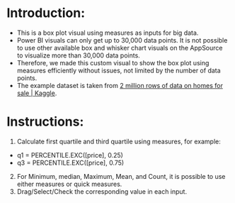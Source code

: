 # Introduction:

- This is a box plot visual using measures as inputs for big data.
- Power BI visuals can only get up to 30,000 data points. It is not possible to use other available box and whisker chart visuals on the AppSource to visualize more than 30,000 data points.
- Therefore, we made this custom visual to show the box plot using measures efficiently without issues, not limited by the number of data points.
- The example dataset is taken from [2 million rows of data on homes for sale | Kaggle](https://www.kaggle.com/datasets/msorondo/argentina-venta-de-propiedades).


# Instructions:

1. Calculate first quartile and third quartile using measures, for example:
- q1 = PERCENTILE.EXC([price], 0.25)
- q3 = PERCENTILE.EXC([price], 0.75)
2. For Minimum, median, Maximum, Mean, and Count, it is possible to use either measures or quick measures.
3. Drag/Select/Check the corresponding value in each input.
